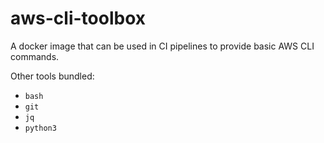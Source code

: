 # aws-cli-toolbox

A docker image that can be used in CI pipelines to provide
basic AWS CLI commands.

Other tools bundled:

* `bash`
* `git`
* `jq`
* `python3`
